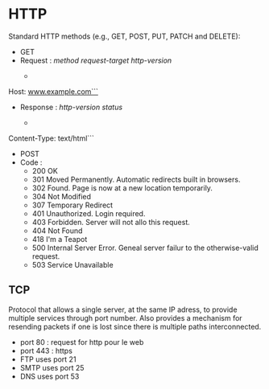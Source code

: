 # HTTP
Standard HTTP methods (e.g., GET, POST, PUT, PATCH and DELETE):
* GET 
* Request :  *method request-target http-version*
    * ```GET / HTTP/1.1
Host: www.example.com```
* Response : *http-version status*
    * ```HTTP/1.1 200 OK
Content-Type: text/html```
* POST
* Code :
    * 200 OK
    * 301 Moved Permanently. Automatic redirects built in browsers.
    * 302 Found. Page is now at a new location temporarily.
    * 304 Not Modified
    * 307 Temporary Redirect
    * 401 Unauthorized. Login required.
    * 403 Forbidden. Server will not allo this request.
    * 404 Not Found
    * 418 I'm a Teapot
    * 500 Internal Server Error. Geneal server failur to the otherwise-valid request.
    * 503 Service Unavailable
## TCP
Protocol that allows a single server, at the same IP adress, to provide multiple services through port number. Also provides a mechanism for resending packets if one is lost since there is multiple paths interconnected.
* port 80 : request for http pour le web
* port 443 : https
* FTP uses port 21
* SMTP uses port 25
* DNS uses port 53